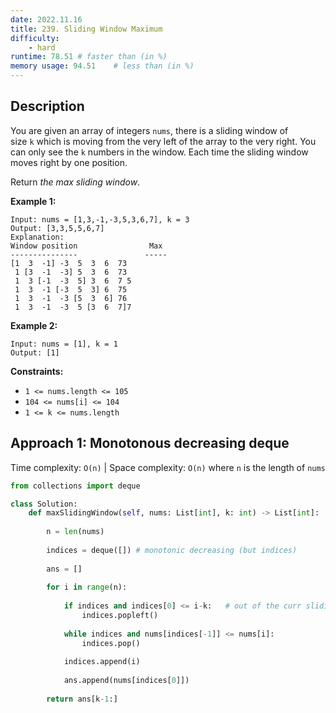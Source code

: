 ```yaml
---
date: 2022.11.16
title: 239. Sliding Window Maximum
difficulty:
    - hard
runtime: 78.51 # faster than (in %)
memory usage: 94.51    # less than (in %)
---
```

## Description
You are given an array of integers `nums`, there is a sliding window of size `k` which is moving from the very left of the array to the very right. You can only see the `k` numbers in the window. Each time the sliding window moves right by one position.

Return *the max sliding window*.

**Example 1:**

```
Input: nums = [1,3,-1,-3,5,3,6,7], k = 3
Output: [3,3,5,5,6,7]
Explanation:
Window position                Max
---------------               -----
[1  3  -1] -3  5  3  6  73
 1 [3  -1  -3] 5  3  6  73
 1  3 [-1  -3  5] 3  6  7 5
 1  3  -1 [-3  5  3] 6  75
 1  3  -1  -3 [5  3  6] 76
 1  3  -1  -3  5 [3  6  7]7
```

**Example 2:**

```
Input: nums = [1], k = 1
Output: [1]

```

**Constraints:**

- `1 <= nums.length <= 105`
- `104 <= nums[i] <= 104`
- `1 <= k <= nums.length`

## Approach 1: Monotonous decreasing deque
Time complexity: `O(n)`    |    Space complexity: `O(n)`
where `n` is the length of `nums`

``` python
from collections import deque

class Solution:
    def maxSlidingWindow(self, nums: List[int], k: int) -> List[int]:
        
        n = len(nums)
        
        indices = deque([]) # monotonic decreasing (but indices)
        
        ans = []
        
        for i in range(n):
            
            if indices and indices[0] <= i-k:   # out of the curr sliding window
                indices.popleft()
            
            while indices and nums[indices[-1]] <= nums[i]:
                indices.pop()
            
            indices.append(i)
            
            ans.append(nums[indices[0]])
        
        return ans[k-1:]
```